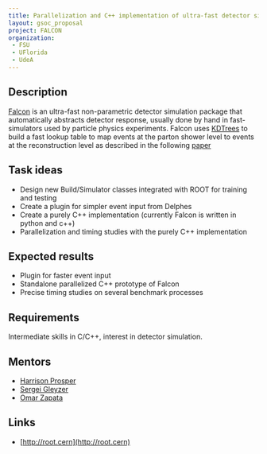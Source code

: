 ```yaml
---
title: Parallelization and C++ implementation of ultra-fast detector simulation package, FALCON 
layout: gsoc_proposal
project: FALCON
organization: 
 - FSU
 - UFlorida
 - UdeA
---
```


## Description
[Falcon](http://inspirehep.net/record/1456803) is an ultra-fast non-parametric detector simulation package that automatically abstracts detector response, usually done by hand in fast-simulators used by particle physics experiments. Falcon uses [KDTrees](https://root.cern.ch/doc/v608/classTKDTreeBinning.html) to build a fast lookup table to map events at the parton shower level to events at the reconstruction level as described in the following [paper](http://inspirehep.net/record/1456803)

## Task ideas
* Design new Build/Simulator classes integrated with ROOT for training and testing
* Create a plugin for simpler event input from Delphes
* Create a purely C++ implementation (currently Falcon is written in python and c++)
* Parallelization and timing studies with the purely C++ implementation

## Expected results 
* Plugin for faster event input
* Standalone parallelized C++ prototype of Falcon
* Precise timing studies on several benchmark processes

## Requirements
Intermediate skills in C/C++, interest in detector simulation.
 
## Mentors 
  * [Harrison Prosper](mailto:harry@hep.fsu.edu)
  * [Sergei Gleyzer](mailto:Sergei.Gleyzer@cern.ch)
  * [Omar Zapata](mailto:Omar.Zapata@cern.ch)

## Links
  * [http://root.cern](http://root.cern)
